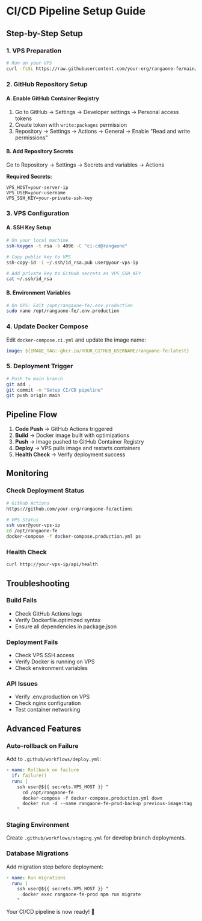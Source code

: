# CI/CD Pipeline Setup Guide

## Step-by-Step Setup

### 1. VPS Preparation
```bash
# Run on your VPS
curl -fsSL https://raw.githubusercontent.com/your-org/rangaone-fe/main/scripts/vps-setup.sh | bash
```

### 2. GitHub Repository Setup

#### A. Enable GitHub Container Registry
1. Go to GitHub → Settings → Developer settings → Personal access tokens
2. Create token with `write:packages` permission
3. Repository → Settings → Actions → General → Enable "Read and write permissions"

#### B. Add Repository Secrets
Go to Repository → Settings → Secrets and variables → Actions

**Required Secrets:**
```
VPS_HOST=your-server-ip
VPS_USER=your-username
VPS_SSH_KEY=your-private-ssh-key
```

### 3. VPS Configuration

#### A. SSH Key Setup
```bash
# On your local machine
ssh-keygen -t rsa -b 4096 -C "ci-cd@rangaone"

# Copy public key to VPS
ssh-copy-id -i ~/.ssh/id_rsa.pub user@your-vps-ip

# Add private key to GitHub secrets as VPS_SSH_KEY
cat ~/.ssh/id_rsa
```

#### B. Environment Variables
```bash
# On VPS: Edit /opt/rangaone-fe/.env.production
sudo nano /opt/rangaone-fe/.env.production
```

### 4. Update Docker Compose
Edit `docker-compose.ci.yml` and update the image name:
```yaml
image: ${IMAGE_TAG:-ghcr.io/YOUR_GITHUB_USERNAME/rangaone-fe:latest}
```

### 5. Deployment Trigger
```bash
# Push to main branch
git add .
git commit -m "Setup CI/CD pipeline"
git push origin main
```

## Pipeline Flow

1. **Code Push** → GitHub Actions triggered
2. **Build** → Docker image built with optimizations
3. **Push** → Image pushed to GitHub Container Registry
4. **Deploy** → VPS pulls image and restarts containers
5. **Health Check** → Verify deployment success

## Monitoring

### Check Deployment Status
```bash
# GitHub Actions
https://github.com/your-org/rangaone-fe/actions

# VPS Status
ssh user@your-vps-ip
cd /opt/rangaone-fe
docker-compose -f docker-compose.production.yml ps
```

### Health Check
```bash
curl http://your-vps-ip/api/health
```

## Troubleshooting

### Build Fails
- Check GitHub Actions logs
- Verify Dockerfile.optimized syntax
- Ensure all dependencies in package.json

### Deployment Fails
- Check VPS SSH access
- Verify Docker is running on VPS
- Check environment variables

### API Issues
- Verify .env.production on VPS
- Check nginx configuration
- Test container networking

## Advanced Features

### Auto-rollback on Failure
Add to `.github/workflows/deploy.yml`:
```yaml
- name: Rollback on failure
  if: failure()
  run: |
    ssh user@${{ secrets.VPS_HOST }} "
      cd /opt/rangaone-fe
      docker-compose -f docker-compose.production.yml down
      docker run -d --name rangaone-fe-prod-backup previous-image:tag
    "
```

### Staging Environment
Create `.github/workflows/staging.yml` for develop branch deployments.

### Database Migrations
Add migration step before deployment:
```yaml
- name: Run migrations
  run: |
    ssh user@${{ secrets.VPS_HOST }} "
      docker exec rangaone-fe-prod npm run migrate
    "
```

Your CI/CD pipeline is now ready! 🚀